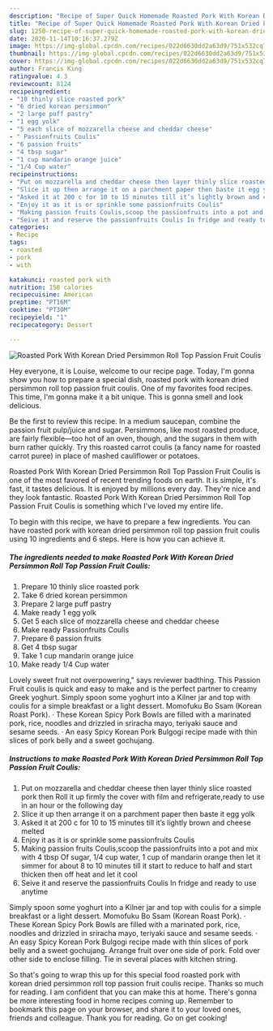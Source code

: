 ```yaml
---
description: "Recipe of Super Quick Homemade Roasted Pork With Korean Dried Persimmon Roll Top Passion Fruit Coulis"
title: "Recipe of Super Quick Homemade Roasted Pork With Korean Dried Persimmon Roll Top Passion Fruit Coulis"
slug: 1250-recipe-of-super-quick-homemade-roasted-pork-with-korean-dried-persimmon-roll-top-passion-fruit-coulis
date: 2020-11-14T10:16:37.279Z
image: https://img-global.cpcdn.com/recipes/022d6630dd2a63d9/751x532cq70/roasted-pork-with-korean-dried-persimmon-roll-top-passion-fruit-coulis-recipe-main-photo.jpg
thumbnail: https://img-global.cpcdn.com/recipes/022d6630dd2a63d9/751x532cq70/roasted-pork-with-korean-dried-persimmon-roll-top-passion-fruit-coulis-recipe-main-photo.jpg
cover: https://img-global.cpcdn.com/recipes/022d6630dd2a63d9/751x532cq70/roasted-pork-with-korean-dried-persimmon-roll-top-passion-fruit-coulis-recipe-main-photo.jpg
author: Francis King
ratingvalue: 4.3
reviewcount: 8124
recipeingredient:
- "10 thinly slice roasted pork"
- "6 dried korean persimmon"
- "2 large puff pastry"
- "1 egg yolk"
- "5 each slice of mozzarella cheese and cheddar cheese"
- " Passionfruits Coulis"
- "6 passion fruits"
- "4 tbsp sugar"
- "1 cup mandarin orange juice"
- "1/4 Cup water"
recipeinstructions:
- "Put on mozzarella and cheddar cheese then layer thinly slice roasted pork then Roll it up firmly the cover with film and refrigerate,ready to use in an hour or the following day"
- "Slice it up then arrange it on a parchment paper then baste it egg yolk"
- "Asked it at 200 c for 10 to 15 minutes till it’s lightly brown and cheese melted"
- "Enjoy it as it is or sprinkle some passionfruits Coulis"
- "Making passion fruits Coulis,scoop the passionfruits into a pot and mix with 4 tbsp Of sugar, 1/4 cup water, 1 cup of mandarin orange then let it simmer for about 8 to 10 minutes till it start to reduce to half and start thicken then off heat and let it cool"
- "Seive it and reserve the passionfruits Coulis In fridge and ready to use anytime"
categories:
- Recipe
tags:
- roasted
- pork
- with

katakunci: roasted pork with 
nutrition: 158 calories
recipecuisine: American
preptime: "PT16M"
cooktime: "PT30M"
recipeyield: "1"
recipecategory: Dessert

---
```



![Roasted Pork With Korean Dried Persimmon Roll Top Passion Fruit Coulis](https://img-global.cpcdn.com/recipes/022d6630dd2a63d9/751x532cq70/roasted-pork-with-korean-dried-persimmon-roll-top-passion-fruit-coulis-recipe-main-photo.jpg)

Hey everyone, it is Louise, welcome to our recipe page. Today, I'm gonna show you how to prepare a special dish, roasted pork with korean dried persimmon roll top passion fruit coulis. One of my favorites food recipes. This time, I'm gonna make it a bit unique. This is gonna smell and look delicious.

Be the first to review this recipe. In a medium saucepan, combine the passion fruit pulp/juice and sugar. Persimmons, like most roasted produce, are fairly flexible—too hot of an oven, though, and the sugars in them with burn rather quickly. Try this roasted carrot coulis (a fancy name for roasted carrot puree) in place of mashed cauliflower or potatoes.

Roasted Pork With Korean Dried Persimmon Roll Top Passion Fruit Coulis is one of the most favored of recent trending foods on earth. It is simple, it's fast, it tastes delicious. It is enjoyed by millions every day. They're nice and they look fantastic. Roasted Pork With Korean Dried Persimmon Roll Top Passion Fruit Coulis is something which I've loved my entire life.


To begin with this recipe, we have to prepare a few ingredients. You can have roasted pork with korean dried persimmon roll top passion fruit coulis using 10 ingredients and 6 steps. Here is how you can achieve it.

<!--inarticleads1-->

##### The ingredients needed to make Roasted Pork With Korean Dried Persimmon Roll Top Passion Fruit Coulis:

1. Prepare 10 thinly slice roasted pork
1. Take 6 dried korean persimmon
1. Prepare 2 large puff pastry
1. Make ready 1 egg yolk
1. Get 5 each slice of mozzarella cheese and cheddar cheese
1. Make ready  Passionfruits Coulis
1. Prepare 6 passion fruits
1. Get 4 tbsp sugar
1. Take 1 cup mandarin orange juice
1. Make ready 1/4 Cup water


Lovely sweet fruit not overpowering,&#34; says reviewer badthing. This Passion Fruit coulis is quick and easy to make and is the perfect partner to creamy Greek yoghurt. Simply spoon some yoghurt into a Kilner jar and top with coulis for a simple breakfast or a light dessert. Momofuku Bo Ssam (Korean Roast Pork). · These Korean Spicy Pork Bowls are filled with a marinated pork, rice, noodles and drizzled in sriracha mayo, teriyaki sauce and sesame seeds. · An easy Spicy Korean Pork Bulgogi recipe made with thin slices of pork belly and a sweet gochujang. 

<!--inarticleads2-->

##### Instructions to make Roasted Pork With Korean Dried Persimmon Roll Top Passion Fruit Coulis:

1. Put on mozzarella and cheddar cheese then layer thinly slice roasted pork then Roll it up firmly the cover with film and refrigerate,ready to use in an hour or the following day
1. Slice it up then arrange it on a parchment paper then baste it egg yolk
1. Asked it at 200 c for 10 to 15 minutes till it’s lightly brown and cheese melted
1. Enjoy it as it is or sprinkle some passionfruits Coulis
1. Making passion fruits Coulis,scoop the passionfruits into a pot and mix with 4 tbsp Of sugar, 1/4 cup water, 1 cup of mandarin orange then let it simmer for about 8 to 10 minutes till it start to reduce to half and start thicken then off heat and let it cool
1. Seive it and reserve the passionfruits Coulis In fridge and ready to use anytime


Simply spoon some yoghurt into a Kilner jar and top with coulis for a simple breakfast or a light dessert. Momofuku Bo Ssam (Korean Roast Pork). · These Korean Spicy Pork Bowls are filled with a marinated pork, rice, noodles and drizzled in sriracha mayo, teriyaki sauce and sesame seeds. · An easy Spicy Korean Pork Bulgogi recipe made with thin slices of pork belly and a sweet gochujang. Arrange fruit over one side of pork. Fold over other side to enclose filling. Tie in several places with kitchen string. 

So that's going to wrap this up for this special food roasted pork with korean dried persimmon roll top passion fruit coulis recipe. Thanks so much for reading. I am confident that you can make this at home. There's gonna be more interesting food in home recipes coming up. Remember to bookmark this page on your browser, and share it to your loved ones, friends and colleague. Thank you for reading. Go on get cooking!
